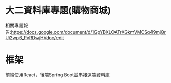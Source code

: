 # 大二資料庫專題(購物商城)
相關專題報告:https://docs.google.com/document/d/1GpYBXLOATrXGkmVMCSq49mjQrUi2wp6_PvRDwjHVdoc/edit

# 框架
前端使用React，後端Spring Boot並串接遠端資料庫
